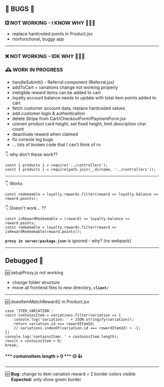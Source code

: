 ## 🦋  BUGS  🦋 
### ❎ NOT WORKING - I KNOW WHY 👩🏻‍💻
- replace hardcoded points in Product.jsx
- nonfunctional, buggy app
<hr/>

### ❌ NOT WORKING - IDK WHY 🤷🏻‍♀️

### 🕰 WORK IN PROGRESS
- handleSubmit() - Referral component (Referral.jsx)
- addToCart + variations change not working properly
- ineligible reward items can be added to cart
- loyalty account balance needs to update with total item points added to cart
- fetch customer account data, replace hardcoded values 
- add customer login & authentication
- delete Stripe from Cart/CheckoutForm/PaymentForm.jsx
- uneven product card height, set fixed height, limit description char count
- deactivate reward when claimed
- fix console log bugs
- ... lots of broken code that I can't think of rn

👇 why don't these work??
```
const { products } = require('../controllers');
const { products } = require(path.join(__dirname, '../controllers'));
```
***

👇 Works
```
const redeemable = loyalty.rewards.filter(reward => loyalty.balance >= reward.points);
```

👇 Doesn't work... ??
```
const isRewardRedeemable = (reward) => loyalty.balance >= reward.points;
const redeemable = loyalty.rewards.filter(reward => isRewardRedeemable(reward.points));
```

**`proxy in server/package.json`** is ignored - why? (no webpack)
<hr/>

## Debugged  🥳

🆗 setupProxy.js not working 
- change folder structure
- move all frontend files to new directory, **`client/`**

<hr/>

🆗 doesItemMatchReward() in Product.jsx

 ``` 
 case 'ITEM_VARIATION':
 const containsItem = variations.filter(variation => {
     console.log('variation: ' + JSON.stringify(variation));
     return variation.id === rewardItemId;
     // variations.indexOf(variation.id === rewardItemId) > -1;
 })
 console.log('containsItem: ' + containsItem.length);
 result = containsItem > 0;
 break;
```
#### *** containsItem.length > 0 *** 😑 👍 
#### 

<hr/>

🆗 **Bug**: change to item variation reward = 2 border colors visible <br/>
&nbsp; &nbsp;&nbsp; **Expected:** only show green border


